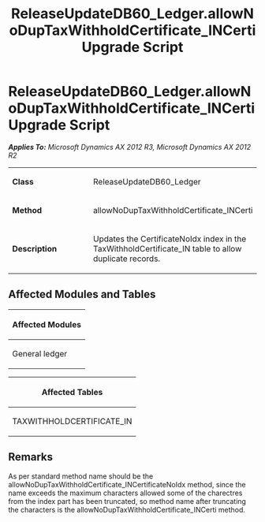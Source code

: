 ﻿---
title: ReleaseUpdateDB60_Ledger.allowNoDupTaxWithholdCertificate_INCerti Upgrade Script
TOCTitle: ReleaseUpdateDB60_Ledger.allowNoDupTaxWithholdCertificate_INCerti Upgrade Script
ms:assetid: a7856e00-918e-ff2a-58e6-716d5a954036
ms:mtpsurl: https://msdn.microsoft.com/en-us/library/JJ686359(v=AX.60)
ms:contentKeyID: 49710315
ms.date: 05/18/2015
mtps_version: v=AX.60
---

# ReleaseUpdateDB60\_Ledger.allowNoDupTaxWithholdCertificate\_INCerti Upgrade Script 


_**Applies To:** Microsoft Dynamics AX 2012 R3, Microsoft Dynamics AX 2012 R2_

<table>
<colgroup>
<col style="width: 50%" />
<col style="width: 50%" />
</colgroup>
<tbody>
<tr class="odd">
<td><p><strong>Class</strong></p></td>
<td><p>ReleaseUpdateDB60_Ledger</p></td>
</tr>
<tr class="even">
<td><p><strong>Method</strong></p></td>
<td><p>allowNoDupTaxWithholdCertificate_INCerti</p></td>
</tr>
<tr class="odd">
<td><p><strong>Description</strong></p></td>
<td><p>Updates the CertificateNoIdx index in the TaxWithholdCertificate_IN table to allow duplicate records.</p></td>
</tr>
</tbody>
</table>


## Affected Modules and Tables

<table>
<colgroup>
<col style="width: 100%" />
</colgroup>
<thead>
<tr class="header">
<th><p>Affected Modules</p></th>
</tr>
</thead>
<tbody>
<tr class="odd">
<td><p>General ledger</p></td>
</tr>
</tbody>
</table>


<table>
<colgroup>
<col style="width: 100%" />
</colgroup>
<thead>
<tr class="header">
<th><p>Affected Tables</p></th>
</tr>
</thead>
<tbody>
<tr class="odd">
<td><p>TAXWITHHOLDCERTIFICATE_IN</p></td>
</tr>
</tbody>
</table>


## Remarks

As per standard method name should be the allowNoDupTaxWithholdCertificate\_INCertificateNoIdx method, since the name exceeds the maximum characters allowed some of the charectres from the index part has been truncated, so method name after truncating the characters is the allowNoDupTaxWithholdCertificate\_INCerti method.

  


